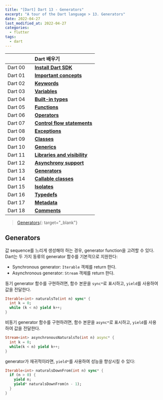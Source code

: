 ```yaml
---
title: "[Dart] Dart 13 - Generators"
excerpt: "A tour of the Dart language > 13. Generators"
date: 2022-04-27
last_modified_at: 2022-04-27
categories:
  - flutter
tags:
  - dart
---
```


|||Dart 배우기|
|:---:|:---:|:---|
|Dart 00||**[Install Dart SDK](https://burningfalls.github.io/flutter/dart00-install-dart-sdk/)**|
|Dart 01||**[Important concepts](https://burningfalls.github.io/flutter/dart01-important-concepts/)**|
|Dart 02||**[Keywords](https://burningfalls.github.io/flutter/dart02-keywords/)**|
|Dart 03||**[Variables](https://burningfalls.github.io/flutter/dart03-variables/)**|
|Dart 04||**[Built-in types](https://burningfalls.github.io/flutter/dart04-built-in-types/)**|
|Dart 05||**[Functions](https://burningfalls.github.io/flutter/dart05-functions/)**|
|Dart 06||**[Operators](https://burningfalls.github.io/flutter/dart06-operators/)**|
|Dart 07||**[Control flow statements](https://burningfalls.github.io/flutter/dart07-control-flow-statements/)**|
|Dart 08||**[Exceptions](https://burningfalls.github.io/flutter/dart08-exceptions/)**|
|Dart 09||**[Classes](https://burningfalls.github.io/flutter/dart09-classes/)**|
|Dart 10||**[Generics](https://burningfalls.github.io/flutter/dart10-generics/)**|
|Dart 11||**[Libraries and visibility](https://burningfalls.github.io/flutter/dart11-libraries-and-visibility/)**|
|Dart 12||**[Asynchrony support](https://burningfalls.github.io/flutter/dart12-asynchrony-support/)**|
|Dart 13||**[Generators](https://burningfalls.github.io/flutter/dart13-generators/)**|
|Dart 14||**[Callable classes](https://burningfalls.github.io/flutter/dart14-callable-classes/)**|
|Dart 15||**[Isolates](https://burningfalls.github.io/flutter/dart15-isolates/)**|
|Dart 16||**[Typedefs](https://burningfalls.github.io/flutter/dart16-typedefs/)**|
|Dart 17||**[Metadata](https://burningfalls.github.io/flutter/dart17-metadata/)**|
|Dart 18||**[Comments](https://burningfalls.github.io/flutter/dart18-comments/)**|

> [Generators](https://dart.dev/guides/language/language-tour#generators){: target="_blank"}

## Generators

값 sequence를 느리게 생성해야 하는 경우, generator function을 고려할 수 있다. Dart는 두 가지 동류의 generator 함수를 기본적으로 지원한다:

* Synchronous generator: `Iterable` 객체를 return 한다.
* Asynchronous generator: `Stream` 객체를 return 한다.

동기 generator 함수를 구현하려면, 함수 본문을 `sync*`로 표시하고, `yield`를 사용하여 값을 전달한다.

```dart
Iterable<int> naturalsTo(int n) sync* {
  int k = 0;
  while (k < n) yield k++;
}
```

비동기 generator 함수를 구현하려면, 함수 본문을 `async*`로 표시하고, `yield`를 사용하여 값을 전달한다.

```dart
Stream<int> asynchronousNaturalsTo(int n) async* {
  int k = 0;
  while(k < n) yield k++;
}
```

generator가 재귀적이라면, `yield*`를 사용하여 성능을 향상시킬 수 있다:

```dart
Iterable<int> naturalsDownFrom(int n) sync* {
  if (n > 0) {
    yield n;
    yield* naturalsDownFrom(n - 1);
  }
}
```